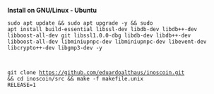 
**Install on GNU/Linux - Ubuntu**

<code>sudo apt update && sudo apt upgrade -y && sudo apt install build-essential libssl-dev libdb-dev libdb++-dev libboost-all-dev git libssl1.0.0-dbg libdb-dev libdb++-dev libboost-all-dev libminiupnpc-dev libminiupnpc-dev libevent-dev libcrypto++-dev libgmp3-dev -y

git clone https://github.com/eduardoalthaus/inoscoin.git && cd inoscoin/src && make -f makefile.unix RELEASE=1</code>
